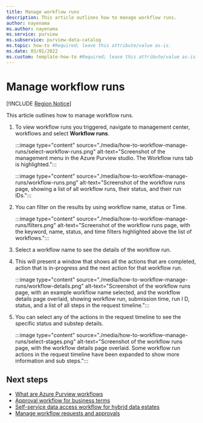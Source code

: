 ```yaml
---
title: Manage workflow runs
description: This article outlines how to manage workflow runs.
author: nayenama
ms.author: nayenama
ms.service: purview
ms.subservice: purview-data-catalog
ms.topic: how-to #Required; leave this attribute/value as-is.
ms.date: 03/01/2022
ms.custom: template-how-to #Required; leave this attribute/value as-is.
---
```


# Manage workflow runs

[!INCLUDE [Region Notice](./includes/workflow-regions.md)]

This article outlines how to manage workflow runs.

1. To view workflow runs you triggered, navigate to management center, workflows and select **Workflow runs**. 

    :::image type="content" source="./media/how-to-workflow-manage-runs/select-workflow-runs.png" alt-text="Screenshot of the management menu in the Azure Purview studio. The Workflow runs tab is highlighted.":::

    :::image type="content" source="./media/how-to-workflow-manage-runs/workflow-runs.png" alt-text="Screenshot of the workflow runs page, showing a list of all workflow runs, their status, and their run IDs.":::

1. You can filter on the results by using workflow name, status or Time.

    :::image type="content" source="./media/how-to-workflow-manage-runs/filters.png" alt-text="Screenshot of the workflow runs page, with the keyword, name, status, and time filters highlighted above the list of workflows.":::

1. Select a workflow name to see the details of the workflow run.

1. This will present a window that shows all the actions that are completed, action that is in-progress and the next action for that workflow run.

    :::image type="content" source="./media/how-to-workflow-manage-runs/workflow-details.png" alt-text="Screenshot of the workflow runs page, with an example workflow name selected, and the workflow details page overlaid, showing workflow run, submission time, run I D, status, and a list of all steps in the request timeline.":::

1. You can select any of the actions in the request timeline to see the specific status and substep details.

    :::image type="content" source="./media/how-to-workflow-manage-runs/select-stages.png" alt-text="Screenshot of the workflow runs page, with the workflow details page overlaid. Some workflow run actions in the request timeline have been expanded to show more information and sub steps.":::


## Next steps

- [What are Azure Purview workflows](concept-workflow.md)
- [Approval workflow for business terms](how-to-workflow-business-terms-approval.md)
- [Self-service data access workflow for hybrid data estates](how-to-workflow-self-service-data-access-hybrid.md)
- [Manage workflow requests and approvals](how-to-workflow-manage-requests-approvals.md)